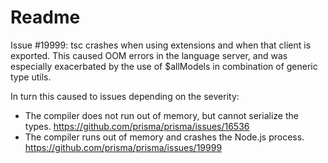 # Readme

Issue #19999: tsc crashes when using extensions and when that client is
exported. This caused OOM errors in the language server, and was especially
exacerbated by the use of $allModels in combination of generic type utils.

In turn this caused to issues depending on the severity:

- The compiler does not run out of memory, but cannot serialize the types.
  https://github.com/prisma/prisma/issues/16536
- The compiler runs out of memory and crashes the Node.js process.
  https://github.com/prisma/prisma/issues/19999
